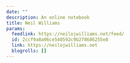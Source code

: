 ```yaml
---
date: ""
description: An online notebook
title: Neil Williams
params:
  feedlink: https://neilojwilliams.net/feed/
  id: 2ccf9a8a06ce548592c9b278686255e8
  link: https://neilojwilliams.net
  blogrolls: []
---
```

